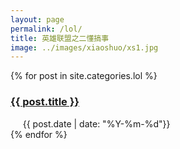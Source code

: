 ```yaml
---
layout: page
permalink: /lol/
title: 英雄联盟之二懂搞事
image: ../images/xiaoshuo/xs1.jpg
---
```

<div class="posts">
  {% for post in site.categories.lol %}
    <article class="post">
      <h3><a href="{{ site.baseurl }}{{ post.url }}">{{ post.title }}</a></h3>
      <span class="post-date">{{ post.date | date: "%Y-%m-%d"}}</span>
    </article>
  {% endfor %}
</div>
